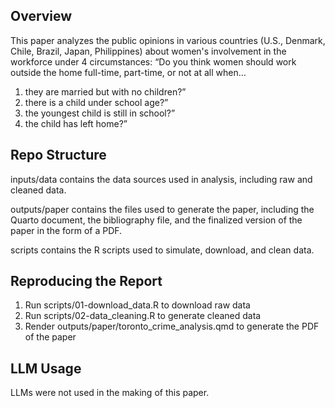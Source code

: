 ## Overview
This paper analyzes the public opinions in various countries (U.S., Denmark, Chile, Brazil, Japan, Philippines) about women's involvement in the workforce under 4 circumstances: “Do you think women should work outside the home full-time, part-time, or not at all when…
1. they are married but with no children?”
2. there is a child under school age?” 
3. the youngest child is still in school?”
4. the child has left home?”

## Repo Structure

inputs/data contains the data sources used in analysis, including raw and cleaned data.

outputs/paper contains the files used to generate the paper, including the Quarto document, the bibliography file, and the finalized version of the paper in the form of a PDF.

scripts contains the R scripts used to simulate, download, and clean data.

## Reproducing the Report
1. Run scripts/01-download_data.R to download raw data
2. Run scripts/02-data_cleaning.R to generate cleaned data
3. Render outputs/paper/toronto_crime_analysis.qmd to generate the PDF of the paper

## LLM Usage
LLMs were not used in the making of this paper.
